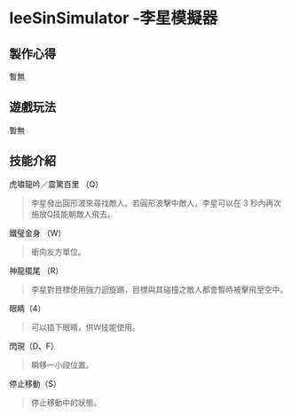 leeSinSimulator -李星模擬器
=
製作心得
-
暫無

遊戲玩法
-
暫無

技能介紹
-
虎嘯龍吟／震驚百里 （Q）
> 李星發出圓形波來尋找敵人。若圓形波擊中敵人，李星可以在 3 秒內再次施放Q技能朝敵人飛去。

鐵璧金身 （W）
> 衝向友方單位。

神龍擺尾 （R）
> 李星對目標使用強力迴旋踢，目標與其碰撞之敵人都會暫時被擊飛至空中。

眼睛（4）
> 可以插下眼睛，供W技能使用。

閃現（D、F）
> 瞬移一小段位置。

停止移動（S）
> 停止移動中的狀態。
